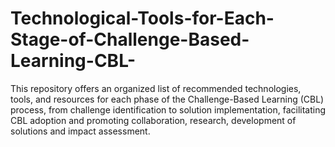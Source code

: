 # Technological-Tools-for-Each-Stage-of-Challenge-Based-Learning-CBL-
This repository offers an organized list of recommended technologies, tools, and resources for each phase of the Challenge-Based Learning (CBL) process, from challenge identification to solution implementation, facilitating CBL adoption and promoting collaboration, research, development of solutions and impact assessment.
